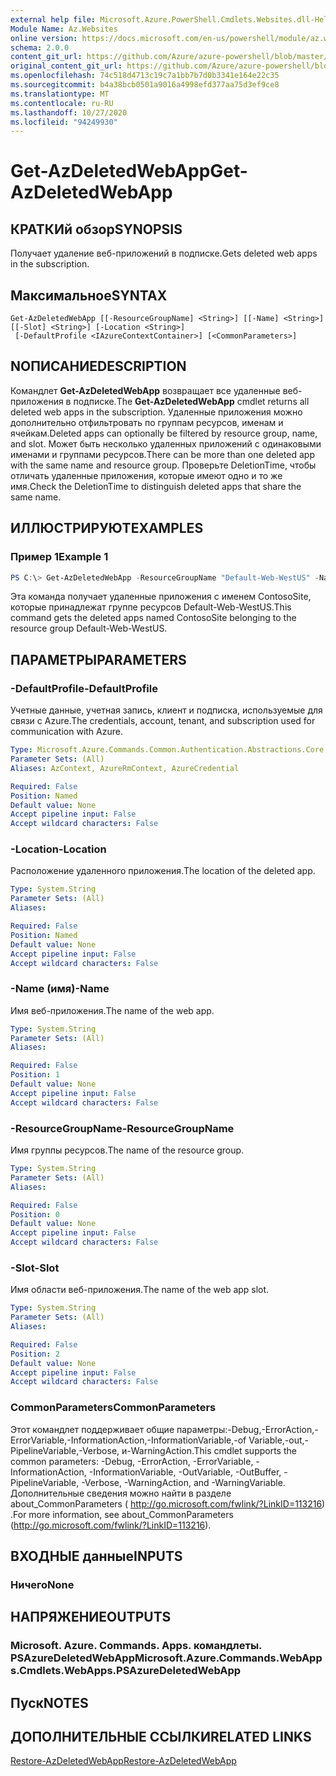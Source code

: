 ```yaml
---
external help file: Microsoft.Azure.PowerShell.Cmdlets.Websites.dll-Help.xml
Module Name: Az.Websites
online version: https://docs.microsoft.com/en-us/powershell/module/az.websites/get-azdeletedwebapp
schema: 2.0.0
content_git_url: https://github.com/Azure/azure-powershell/blob/master/src/Websites/Websites/help/Get-AzDeletedWebApp.md
original_content_git_url: https://github.com/Azure/azure-powershell/blob/master/src/Websites/Websites/help/Get-AzDeletedWebApp.md
ms.openlocfilehash: 74c518d4713c19c7a1bb7b7d0b3341e164e22c35
ms.sourcegitcommit: b4a38bcb0501a9016a4998efd377aa75d3ef9ce8
ms.translationtype: MT
ms.contentlocale: ru-RU
ms.lasthandoff: 10/27/2020
ms.locfileid: "94249930"
---
```

# <span data-ttu-id="f797a-101">Get-AzDeletedWebApp</span><span class="sxs-lookup"><span data-stu-id="f797a-101">Get-AzDeletedWebApp</span></span>

## <span data-ttu-id="f797a-102">КРАТКИй обзор</span><span class="sxs-lookup"><span data-stu-id="f797a-102">SYNOPSIS</span></span>
<span data-ttu-id="f797a-103">Получает удаление веб-приложений в подписке.</span><span class="sxs-lookup"><span data-stu-id="f797a-103">Gets deleted web apps in the subscription.</span></span>

## <span data-ttu-id="f797a-104">Максимальное</span><span class="sxs-lookup"><span data-stu-id="f797a-104">SYNTAX</span></span>

```
Get-AzDeletedWebApp [[-ResourceGroupName] <String>] [[-Name] <String>] [[-Slot] <String>] [-Location <String>]
 [-DefaultProfile <IAzureContextContainer>] [<CommonParameters>]
```

## <span data-ttu-id="f797a-105">NОПИСАНИЕ</span><span class="sxs-lookup"><span data-stu-id="f797a-105">DESCRIPTION</span></span>
<span data-ttu-id="f797a-106">Командлет **Get-AzDeletedWebApp** возвращает все удаленные веб-приложения в подписке.</span><span class="sxs-lookup"><span data-stu-id="f797a-106">The **Get-AzDeletedWebApp** cmdlet returns all deleted web apps in the subscription.</span></span> <span data-ttu-id="f797a-107">Удаленные приложения можно дополнительно отфильтровать по группам ресурсов, именам и ячейкам.</span><span class="sxs-lookup"><span data-stu-id="f797a-107">Deleted apps can optionally be filtered by resource group, name, and slot.</span></span> <span data-ttu-id="f797a-108">Может быть несколько удаленных приложений с одинаковыми именами и группами ресурсов.</span><span class="sxs-lookup"><span data-stu-id="f797a-108">There can be more than one deleted app with the same name and resource group.</span></span> <span data-ttu-id="f797a-109">Проверьте DeletionTime, чтобы отличать удаленные приложения, которые имеют одно и то же имя.</span><span class="sxs-lookup"><span data-stu-id="f797a-109">Check the DeletionTime to distinguish deleted apps that share the same name.</span></span>

## <span data-ttu-id="f797a-110">ИЛЛЮСТРИРУЮТ</span><span class="sxs-lookup"><span data-stu-id="f797a-110">EXAMPLES</span></span>

### <span data-ttu-id="f797a-111">Пример 1</span><span class="sxs-lookup"><span data-stu-id="f797a-111">Example 1</span></span>
```powershell
PS C:\> Get-AzDeletedWebApp -ResourceGroupName "Default-Web-WestUS" -Name "ContosoSite"
```

<span data-ttu-id="f797a-112">Эта команда получает удаленные приложения с именем ContosoSite, которые принадлежат группе ресурсов Default-Web-WestUS.</span><span class="sxs-lookup"><span data-stu-id="f797a-112">This command gets the deleted apps named ContosoSite belonging to the resource group Default-Web-WestUS.</span></span>

## <span data-ttu-id="f797a-113">ПАРАМЕТРЫ</span><span class="sxs-lookup"><span data-stu-id="f797a-113">PARAMETERS</span></span>

### <span data-ttu-id="f797a-114">-DefaultProfile</span><span class="sxs-lookup"><span data-stu-id="f797a-114">-DefaultProfile</span></span>
<span data-ttu-id="f797a-115">Учетные данные, учетная запись, клиент и подписка, используемые для связи с Azure.</span><span class="sxs-lookup"><span data-stu-id="f797a-115">The credentials, account, tenant, and subscription used for communication with Azure.</span></span>

```yaml
Type: Microsoft.Azure.Commands.Common.Authentication.Abstractions.Core.IAzureContextContainer
Parameter Sets: (All)
Aliases: AzContext, AzureRmContext, AzureCredential

Required: False
Position: Named
Default value: None
Accept pipeline input: False
Accept wildcard characters: False
```

### <span data-ttu-id="f797a-116">-Location</span><span class="sxs-lookup"><span data-stu-id="f797a-116">-Location</span></span>
<span data-ttu-id="f797a-117">Расположение удаленного приложения.</span><span class="sxs-lookup"><span data-stu-id="f797a-117">The location of the deleted app.</span></span>

```yaml
Type: System.String
Parameter Sets: (All)
Aliases:

Required: False
Position: Named
Default value: None
Accept pipeline input: False
Accept wildcard characters: False
```

### <span data-ttu-id="f797a-118">-Name (имя)</span><span class="sxs-lookup"><span data-stu-id="f797a-118">-Name</span></span>
<span data-ttu-id="f797a-119">Имя веб-приложения.</span><span class="sxs-lookup"><span data-stu-id="f797a-119">The name of the web app.</span></span>

```yaml
Type: System.String
Parameter Sets: (All)
Aliases:

Required: False
Position: 1
Default value: None
Accept pipeline input: False
Accept wildcard characters: False
```

### <span data-ttu-id="f797a-120">-ResourceGroupName</span><span class="sxs-lookup"><span data-stu-id="f797a-120">-ResourceGroupName</span></span>
<span data-ttu-id="f797a-121">Имя группы ресурсов.</span><span class="sxs-lookup"><span data-stu-id="f797a-121">The name of the resource group.</span></span>

```yaml
Type: System.String
Parameter Sets: (All)
Aliases:

Required: False
Position: 0
Default value: None
Accept pipeline input: False
Accept wildcard characters: False
```

### <span data-ttu-id="f797a-122">-Slot</span><span class="sxs-lookup"><span data-stu-id="f797a-122">-Slot</span></span>
<span data-ttu-id="f797a-123">Имя области веб-приложения.</span><span class="sxs-lookup"><span data-stu-id="f797a-123">The name of the web app slot.</span></span>

```yaml
Type: System.String
Parameter Sets: (All)
Aliases:

Required: False
Position: 2
Default value: None
Accept pipeline input: False
Accept wildcard characters: False
```

### <span data-ttu-id="f797a-124">CommonParameters</span><span class="sxs-lookup"><span data-stu-id="f797a-124">CommonParameters</span></span>
<span data-ttu-id="f797a-125">Этот командлет поддерживает общие параметры:-Debug,-ErrorAction,-ErrorVariable,-InformationAction,-InformationVariable,-of Variable,-out,-PipelineVariable,-Verbose, и-WarningAction.</span><span class="sxs-lookup"><span data-stu-id="f797a-125">This cmdlet supports the common parameters: -Debug, -ErrorAction, -ErrorVariable, -InformationAction, -InformationVariable, -OutVariable, -OutBuffer, -PipelineVariable, -Verbose, -WarningAction, and -WarningVariable.</span></span> <span data-ttu-id="f797a-126">Дополнительные сведения можно найти в разделе about_CommonParameters ( http://go.microsoft.com/fwlink/?LinkID=113216) .</span><span class="sxs-lookup"><span data-stu-id="f797a-126">For more information, see about_CommonParameters (http://go.microsoft.com/fwlink/?LinkID=113216).</span></span>

## <span data-ttu-id="f797a-127">ВХОДНЫЕ данные</span><span class="sxs-lookup"><span data-stu-id="f797a-127">INPUTS</span></span>

### <span data-ttu-id="f797a-128">Ничего</span><span class="sxs-lookup"><span data-stu-id="f797a-128">None</span></span>

## <span data-ttu-id="f797a-129">НАПРЯЖЕНИЕ</span><span class="sxs-lookup"><span data-stu-id="f797a-129">OUTPUTS</span></span>

### <span data-ttu-id="f797a-130">Microsoft. Azure. Commands. Apps. командлеты. PSAzureDeletedWebApp</span><span class="sxs-lookup"><span data-stu-id="f797a-130">Microsoft.Azure.Commands.WebApps.Cmdlets.WebApps.PSAzureDeletedWebApp</span></span>

## <span data-ttu-id="f797a-131">Пуск</span><span class="sxs-lookup"><span data-stu-id="f797a-131">NOTES</span></span>

## <span data-ttu-id="f797a-132">ДОПОЛНИТЕЛЬНЫЕ ССЫЛКИ</span><span class="sxs-lookup"><span data-stu-id="f797a-132">RELATED LINKS</span></span>

[<span data-ttu-id="f797a-133">Restore-AzDeletedWebApp</span><span class="sxs-lookup"><span data-stu-id="f797a-133">Restore-AzDeletedWebApp</span></span>](./Restore-AzDeletedWebApp.md)